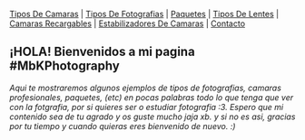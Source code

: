 [Tipos De Camaras](Tipos_De_Camaras.md) | [Tipos De Fotografias](Tipos_De_Fotografías.md) | [Paquetes](Paquetes.md) | [Tipos De Lentes](Tipos_De_Lentes.md) | [Camaras Recargables](Camaras_Recargables.md) | [Estabilizadores De Camaras](Estabilizadores_De_Camaras.md) | [Contacto](Contacto.md) 
## ¡HOLA! Bienvenidos a mi pagina #MbKPhotography
_Aqui te mostraremos algunos ejemplos de tipos de fotografias, camaras profesionales, paquetes, (etc) en pocas palabras todo lo que tenga que ver con la fotgrafia, por si quieres ser o estudiar fotografia :3. Espero que mi contenido sea de tu agrado y os guste mucho jaja xb. y si no es asi, gracias por tu tiempo y cuando quieras eres bienvenido de nuevo. :)_
